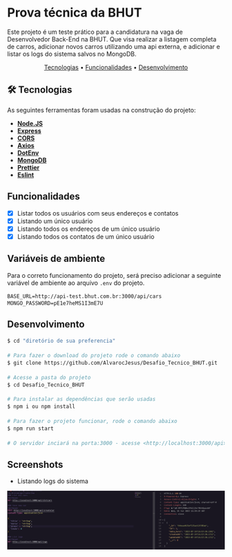 # Prova técnica da BHUT

Este projeto é um teste prático para a candidatura na vaga de Desenvolvedor Back-End na BHUT. Que visa realizar a listagem completa de carros, adicionar novos carros utilizando uma api externa, e adicionar e listar os logs do sistema salvos no MongoDB.

<p align="center">
 <a href="#tecnologias">Tecnologias</a> •
 <a href="#Funcionalidades">Funcionalidades</a> •
 <a href="#Desenvolvimento">Desenvolvimento</a>
</p>

## 🛠 Tecnologias

As seguintes ferramentas foram usadas na construção do projeto:

- **[Node.JS](https://nodejs.org/en/)**
- **[Express](https://expressjs.com/)**
- **[CORS](https://expressjs.com/en/resources/middleware/cors.html)**
- **[Axios](https://axios-http.com/)**
- **[DotEnv](https://github.com/motdotla/dotenv)**
- **[MongoDB](https://www.mongodb.com/pt-br)**
- **[Prettier](https://prettier.io/)**
- **[Eslint](https://eslint.org/)**

## Funcionalidades

- [x] Listar todos os usuários com seus endereços e contatos
- [x] Listando um único usuário
- [x] Listando todos os endereços de um único usuário
- [x] Listando todos os contatos de um único usuário

## Variáveis de ambiente

Para o correto funcionamento do projeto, será preciso adicionar a seguinte variável de ambiente ao arquivo `.env` do projeto.

```.env
BASE_URL=http://api-test.bhut.com.br:3000/api/cars
MONGO_PASSWORD=pE1e7heMS1I3mE7U
```

## Desenvolvimento

```bash
$ cd "diretório de sua preferencia"

# Para fazer o download do projeto rode o comando abaixo
$ git clone https://github.com/AlvarocJesus/Desafio_Tecnico_BHUT.git

# Acesse a pasta do projeto
$ cd Desafio_Tecnico_BHUT

# Para instalar as dependências que serão usadas
$ npm i ou npm install

# Para fazer o projeto funcionar, rode o comando abaixo
$ npm run start

# O servidor inciará na porta:3000 - acesse <http://localhost:3000/api>
```


## Screenshots

- Listando logs do sistema

![Listagem logs](./doc/imgs/list_logs.png)
